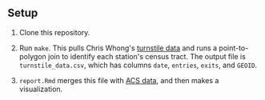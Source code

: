 ## Setup

1. Clone this repository.

2. Run `make`. This pulls Chris Whong's [turnstile data](https://qri.cloud/nyc-transit-data/turnstile_daily_counts_2020) and runs a point-to-polygon join to identify each station's census tract. The output file is `turnstile_data.csv`, which has columns `date`, `entries`, `exits`, and `GEOID`.

3. `report.Rmd` merges this file with [ACS data](https://www.census.gov/programs-surveys/acs), and then makes a  visualization.
